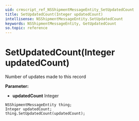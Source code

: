 ```yaml
---
uid: crmscript_ref_NSShipmentMessageEntity_SetUpdatedCount
title: SetUpdatedCount(Integer updatedCount)
intellisense: NSShipmentMessageEntity.SetUpdatedCount
keywords: NSShipmentMessageEntity, GetUpdatedCount
so.topic: reference
---
```


# SetUpdatedCount(Integer updatedCount)

Number of updates made to this record

**Parameter:** 
 - **updatedCount** Integer

```crmscript
NSShipmentMessageEntity thing;
Integer updatedCount;
thing.SetUpdatedCount(updatedCount);
```

